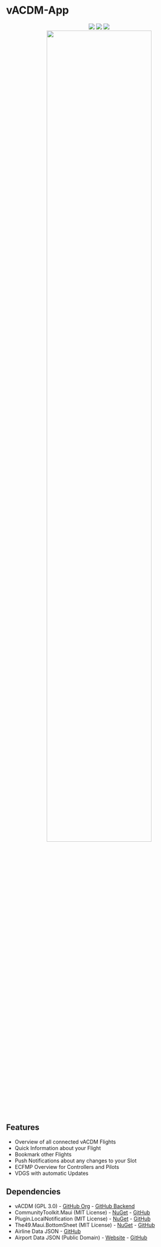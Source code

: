 # vACDM-App

<p align="center">
  <img src="https://img.shields.io/badge/Google_Play-green?logo=googleplay&link=https%3A%2F%2Fplay.google.com%2Fstore%2Fapps%2Fdetails%3Fid%3Dde.acdm.app"/>
  <img src="https://img.shields.io/github/license/Tim-Unger/vACDMApp"/>
  <img src="https://img.shields.io/github/v/release/Tim-Unger/vACDMApp"/>
  <br/>
  <img src="https://i.imgur.com/D0k16Vc.png" width="75%" />
  <br/>
</p>


## Features
- Overview of all connected vACDM Flights
- Quick Information about your Flight
- Bookmark other Flights
- Push Notifications about any changes to your Slot
- ECFMP Overview for Controllers and Pilots
- VDGS with automatic Updates

## Dependencies 

- vACDM (GPL 3.0) - [GitHub Org](https://github.com/vACDM) - [GitHub Backend](https://github.com/vACDM/vacdm-server)
- CommunityToolkit.Maui (MIT License) - [NuGet](https://www.nuget.org/packages/CommunityToolkit.Maui) - [GitHub](https://github.com/CommunityToolkit/Maui)
- Plugin.LocalNotification (MIT License) - [NuGet](https://www.nuget.org/packages/Plugin.LocalNotification) - [GitHub](https://github.com/thudugala/Plugin.LocalNotification)
- The49.Maui.BottomSheet (MIT License) - [NuGet](https://www.nuget.org/packages/The49.Maui.BottomSheet) - [GitHub](https://github.com/the49ltd/The49.Maui.BottomSheet)
- Airline Data JSON - [GitHub](https://github.com/npow/airline-codes)
- Airport Data JSON (Public Domain) - [Website](https://ourairports.com/data/) - [GitHub](https://github.com/davidmegginson/ourairports-data)
